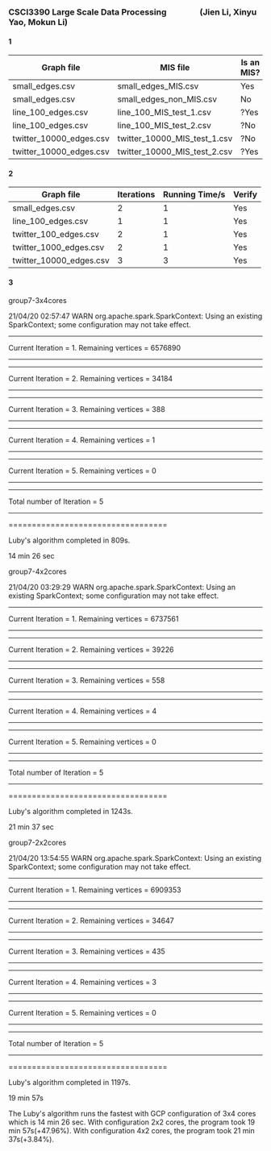 ### CSCI3390 Large Scale Data Processing  &nbsp; &nbsp; &nbsp; &nbsp; &nbsp; &nbsp; &nbsp; &nbsp; (Jien Li, Xinyu Yao, Mokun Li)

#### 1

| Graph file              | MIS file                     | Is an MIS? |
| ----------------------- | ---------------------------- | ---------- |
| small_edges.csv         | small_edges_MIS.csv          | Yes        |
| small_edges.csv         | small_edges_non_MIS.csv      | No         |
| line_100_edges.csv      | line_100_MIS_test_1.csv      | ?Yes       |
| line_100_edges.csv      | line_100_MIS_test_2.csv      | ?No        |
| twitter_10000_edges.csv | twitter_10000_MIS_test_1.csv | ?No        |
| twitter_10000_edges.csv | twitter_10000_MIS_test_2.csv | ?Yes       |



#### 2

| Graph file              | Iterations | Running Time/s | Verify |
| ----------------------- | ---------- | -------------- | ------ |
| small_edges.csv         | 2          | 1              | Yes    |
| line_100_edges.csv      | 1          | 1              | Yes    |
| twitter_100_edges.csv   | 2          | 1              | Yes    |
| twitter_1000_edges.csv  | 2          | 1              | Yes    |
| twitter_10000_edges.csv | 3          | 3              | Yes    |

#### 3

group7-3x4cores

21/04/20 02:57:47 WARN org.apache.spark.SparkContext: Using an existing SparkContext; some configuration may not take effect.

************************************************************
Current Iteration = 1. Remaining vertices = 6576890
************************************************************
************************************************************
Current Iteration = 2. Remaining vertices = 34184
************************************************************
************************************************************
Current Iteration = 3. Remaining vertices = 388
************************************************************
************************************************************
Current Iteration = 4. Remaining vertices = 1
************************************************************
************************************************************
Current Iteration = 5. Remaining vertices = 0
************************************************************
************************************************************
Total number of Iteration = 5
************************************************************
==================================

Luby's algorithm completed in 809s.

14 min 26 sec





group7-4x2cores

21/04/20 03:29:29 WARN org.apache.spark.SparkContext: Using an existing SparkContext; some configuration may not take effect.
************************************************************
Current Iteration = 1. Remaining vertices = 6737561
************************************************************
************************************************************
Current Iteration = 2. Remaining vertices = 39226
************************************************************
************************************************************
Current Iteration = 3. Remaining vertices = 558
************************************************************
************************************************************
Current Iteration = 4. Remaining vertices = 4
************************************************************
************************************************************
Current Iteration = 5. Remaining vertices = 0
************************************************************
************************************************************
Total number of Iteration = 5
************************************************************
==================================

Luby's algorithm completed in 1243s.

21 min 37 sec



group7-2x2cores



21/04/20 13:54:55 WARN org.apache.spark.SparkContext: Using an existing SparkContext; some configuration may not take effect.
************************************************************
Current Iteration = 1. Remaining vertices = 6909353
************************************************************
************************************************************
Current Iteration = 2. Remaining vertices = 34647
************************************************************
************************************************************
Current Iteration = 3. Remaining vertices = 435
************************************************************
************************************************************
Current Iteration = 4. Remaining vertices = 3
************************************************************
************************************************************
Current Iteration = 5. Remaining vertices = 0
************************************************************
************************************************************
Total number of Iteration = 5
************************************************************
==================================

Luby's algorithm completed in 1197s.

19 min 57s


The Luby's algorithm runs the fastest with GCP configuration of 3x4 cores which is 14 min 26 sec. With configuration 2x2 cores, the program took 19 min 57s(+47.96%). With configuration 4x2 cores, the program took 21 min 37s(+3.84%). 

